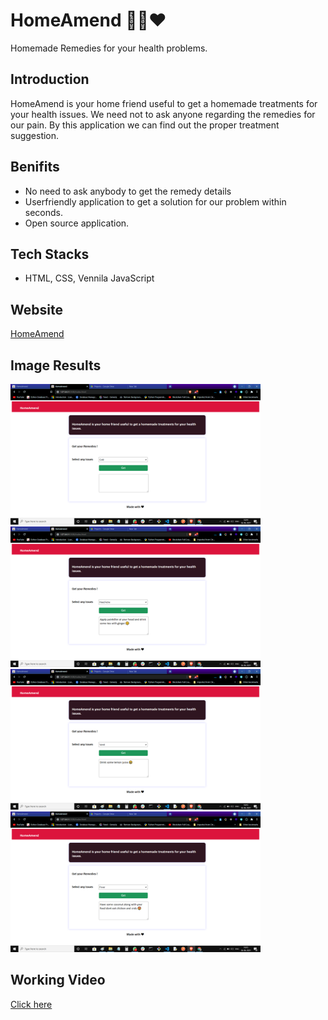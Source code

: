 # HomeAmend 👨‍⚕️❤
Homemade Remedies for your health problems.

## Introduction
HomeAmend is your home friend useful to get a 
homemade treatments for your health issues. We need not to ask anyone regarding 
the remedies for our pain. By this application we can find out the proper treatment suggestion.

## Benifits
- No need to ask anybody to get the remedy details
- Userfriendly application to get a solution for our problem within seconds.
- Open source application.

## Tech Stacks
- HTML, CSS, Vennila JavaScript

## Website
[HomeAmend](https://ash515.github.io/HomeAmend/)

## Image Results
<img src="/Image Results/img1.png" width="400px"><img src="/Image Results/img2.png" width="400px">
<img src="/Image Results/img3.png" width="400px"><img src="/Image Results/img5.png" width="400px">

## Working Video
[Click here](https://drive.google.com/file/d/1qUIVY2J7F_Rqlt3JYn8pgorSTKmlPWH3/view?usp=sharing)




